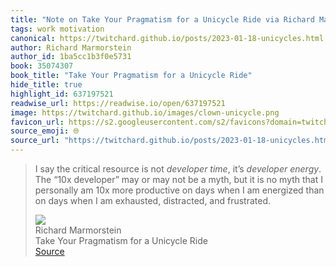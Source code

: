 ```yaml
---
title: "Note on Take Your Pragmatism for a Unicycle Ride via Richard Marmorstein"
tags: work motivation
canonical: https://twitchard.github.io/posts/2023-01-18-unicycles.html
author: Richard Marmorstein
author_id: 1ba5cc1b3f0e5731
book: 35074307
book_title: "Take Your Pragmatism for a Unicycle Ride"
hide_title: true
highlight_id: 637197521
readwise_url: https://readwise.io/open/637197521
image: https://twitchard.github.io/images/clown-unicycle.png
favicon_url: https://s2.googleusercontent.com/s2/favicons?domain=twitchard.github.io
source_emoji: 🌐
source_url: "https://twitchard.github.io/posts/2023-01-18-unicycles.html#:~:text=I%20say%20the,distracted%2C%20and%20frustrated."
---
```


> I say the critical resource is not *developer time*, it’s *developer energy*. The “10x developer” may or may not be a myth, but it is no myth that I personally am 10x more productive on days when I am energized than on days when I am exhausted, distracted, and frustrated.
> <div class="quoteback-footer"><div class="quoteback-avatar"><img class="mini-favicon" src="https://s2.googleusercontent.com/s2/favicons?domain=twitchard.github.io"></div><div class="quoteback-metadata"><div class="metadata-inner"><span style="display:none">FROM:</span><div aria-label="Richard Marmorstein" class="quoteback-author"> Richard Marmorstein</div><div aria-label="Take Your Pragmatism for a Unicycle Ride" class="quoteback-title"> Take Your Pragmatism for a Unicycle Ride</div></div></div><div class="quoteback-backlink"><a target="_blank" aria-label="go to the full text of this quotation" rel="noopener" href="https://twitchard.github.io/posts/2023-01-18-unicycles.html#:~:text=I%20say%20the,distracted%2C%20and%20frustrated." class="quoteback-arrow"> Source</a></div></div>